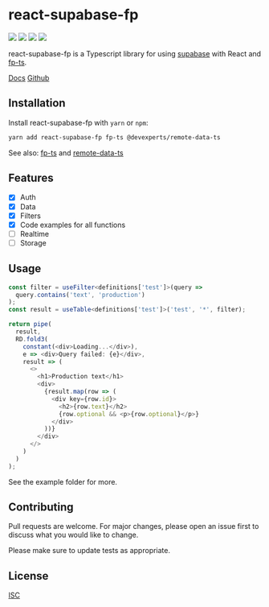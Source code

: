 # react-supabase-fp

![](https://img.shields.io/bundlephobia/min/react-supabase-fp?label=bundle%20size)
![](https://img.shields.io/npm/dw/react-supabase-fp)
![](https://img.shields.io/npm/l/react-supabase-fp)
[![](https://img.shields.io/npm/v/react-supabase-fp)][npm]

react-supabase-fp is a Typescript library for using
[supabase](https://supabase.io) with React and
[fp-ts](https://gcanti.github.io/fp-ts/).

[Docs](https://ar1a.github.io/react-supabase-fp/)
[Github](https://www.github.com/ar1a/react-supabase-fp)

## Installation

Install react-supabase-fp with `yarn` or `npm`:

```bash
yarn add react-supabase-fp fp-ts @devexperts/remote-data-ts
```

See also: [fp-ts](https://gcanti.github.io/fp-ts/) and [remote-data-ts](https://github.com/devexperts/remote-data-ts)

## Features

- [x] Auth
- [x] Data
- [x] Filters
- [x] Code examples for all functions
- [ ] Realtime
- [ ] Storage

## Usage

```ts
const filter = useFilter<definitions['test']>(query =>
  query.contains('text', 'production')
);
const result = useTable<definitions['test']>('test', '*', filter);

return pipe(
  result,
  RD.fold3(
    constant(<div>Loading...</div>),
    e => <div>Query failed: {e}</div>,
    result => (
      <>
        <h1>Production text</h1>
        <div>
          {result.map(row => (
            <div key={row.id}>
              <h2>{row.text}</h2>
              {row.optional && <p>{row.optional}</p>}
            </div>
          ))}
        </div>
      </>
    )
  )
);
```

See the example folder for more.

## Contributing

Pull requests are welcome. For major changes, please open an issue first to
discuss what you would like to change.

Please make sure to update tests as appropriate.

## License

[ISC](https://choosealicense.com/licenses/isc/)

[npm]: https://www.npmjs.com/package/react-supabase-fp
